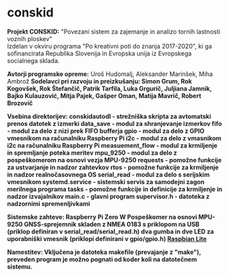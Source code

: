 # conskid

<b>Projekt CONSKID:</b>
	"Povezani sistem za zajemanje in analizo tornih lastnosti voznih ploskev"<br>
	Izdelan v okviru programa "Po kreativni poti do znanja 2017-2020", ki ga sofinancirata Republika Slovenija in Evropska unija iz Evropskega socialnega sklada.<br>

<b>Avtorji programske opreme:</b>
	Uroš Hudomalj, Aleksander Marinšek, Miha Ambrož
<b>Sodelavci pri razvoju in preizkušanju:
	Simon Grum, Rok Kogovšek, Rok Štefančič, Patrik Tarfila, Luka Grgurič, Juljiana Jamnik, Bajko Kulauzović, Mitja Pajek, Gašper Oman, Matija Mavrič, Robert Brozovič

<b>Vsebina direktorijev:</b>
	conskidautodl - strežniška skripta za avtomatski prenos datotek z izmerki
	data_save - modul za shranjevanje izmerkov
	fifo - modul za delo z nizi prek FIFO bufferja
	gpio - modul za delo z GPIO vmesnikom na računalniku Raspberry Pi
	i2c - modul za delo z vmasnikom i2c na računalniku Raspberry Pi
	measuement_flow - modul za krmiljenje in spremljanje poteka meritev
	mpu_9250 - modul za delo z pospeškomerom na osnovi vezja MPU-9250
	requests - pomožne funkcije za ustvarjanje in nadzor zahtevkov
	rtos -  pomožne funkcije za krmiljenje in nadzor realnočasovnega OS
	serial_read - modul za delo s serijskim vmesnikom
	systemd.service - sistemski servis za samodejni zagon merilnega programa
	tasks - pomožne funkcije in definicije za krmiljenje in nadzor izvajalnikov
	main.c - glavni program
	supervisor.h - datoteka z nadzornimi spremenljivkami

<b>Sistemske zahteve:</b>
	Raspberry Pi Zero W
	Pospeškomer na osnovi MPU-9250
	GNSS-sprejemnik skladen z NMEA 0183 s priklopom na USB (priklop definiran v serial_read/serial_read.h)
	dva gumba in dve LED za uporabniški vmesnik (priklopi definirani v gpio/gpio.h)
	<a href="https://www.raspberrypi.org/downloads/raspbian/">Raspbian Lite</a>
	
<b>Namestitev:</b>
	Vključena je datoteka makefile (prevajanje z "make"), preveden program je možno pognati od koder koli na datotečnem sistemu.
